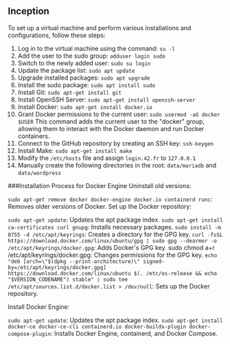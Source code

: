## Inception

To set up a virtual machine and perform various installations and configurations, follow these steps:

1. Log in to the virtual machine using the command: `su -l`
2. Add the user to the sudo group: `adduser login sudo`
3. Switch to the newly added user: `sudo su login`
4. Update the package list: `sudo apt update`
5. Upgrade installed packages: `sudo apt upgrade`
6. Install the sudo package: `sudo apt install sudo`
7. Install Git: `sudo apt-get install git`
8. Install OpenSSH Server: `sudo apt-get install openssh-server`
9. Install Docker: `sudo apt-get install docker.io`
10. Grant Docker permissions to the current user: `sudo usermod -aG docker $USER`
    This command adds the current user to the "docker" group, allowing them to interact with the Docker daemon and run Docker containers.
11. Connect to the GitHub repository by creating an SSH key: `ssh-keygen`
12. Install Make: `sudo apt-get install make`
13. Modify the `/etc/hosts` file and assign `login.42.fr` to `127.0.0.1`
14. Manually create the following directories in the root: `data/mariadb` and `data/wordpress`

###Installation Process for Docker Engine
Uninstall old versions:

`sudo apt-get remove docker docker-engine docker.io containerd runc`: Removes older versions of Docker.
Set up the Docker repository:

`sudo apt-get update`: Updates the apt package index.
`sudo apt-get install ca-certificates curl gnupg`: Installs necessary packages.
`sudo install -m 0755 -d /etc/apt/keyrings`: Creates a directory for the GPG key.
`curl -fsSL https://download.docker.com/linux/ubuntu/gpg | sudo gpg --dearmor -o /etc/apt/keyrings/docker.gpg`: Adds Docker's GPG key.
sudo chmod a+r /etc/apt/keyrings/docker.gpg: Changes permissions for the GPG key.
`echo "deb [arch=\"$(dpkg --print-architecture)\" signed-by=/etc/apt/keyrings/docker.gpg] https://download.docker.com/linux/ubuntu $(. /etc/os-release && echo "$VERSION_CODENAME") stable" | sudo tee /etc/apt/sources.list.d/docker.list > /dev/null`: Sets up the Docker repository.

Install Docker Engine:

`sudo apt-get update`: Updates the apt package index.
`sudo apt-get install docker-ce docker-ce-cli containerd.io docker-buildx-plugin docker-compose-plugin`: Installs Docker Engine, containerd, and Docker Compose.
